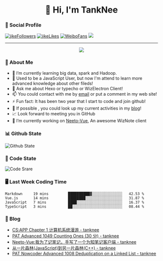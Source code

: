 
<h1 align="center">👋 Hi, I'm TankNee</h1>

### 📌 Social Profile 

[![jikeFollowers](https://img.shields.io/badge/dynamic/json?color=%23FFE411&label=JikeFollowers&query=%24.data.totalSubs&url=https%3A%2F%2Fapi.spencerwoo.com%2Fsubstats%2F%3Fsource%3DjikeFollower%26queryKey%3Dd25cf3f3-f6e6-4427-b418-51ba06cf26e9)](https://m.okjike.com)
[![jikeLikes](https://img.shields.io/badge/dynamic/json?color=%23FFE411&label=JikeLikes&query=%24.data.totalSubs&url=https%3A%2F%2Fapi.spencerwoo.com%2Fsubstats%2F%3Fsource%3DjikeLiked%26queryKey%3Dd25cf3f3-f6e6-4427-b418-51ba06cf26e9)](https://m.okjike.com)
[![WeiboFans](https://img.shields.io/badge/dynamic/json?color=%23E6162D&label=WeiboFollowers&query=%24.data.totalSubs&url=https%3A%2F%2Fapi.spencerwoo.com%2Fsubstats%2F%3Fsource%3Dweibo%26queryKey%3D5201023153)](https://www.weibo.com)
![](https://visitor-badge.glitch.me/badge?page_id=TankNee.TankNee)

---

<a href="https://github.com/linonetwo">
    <p align="center">
        <img src="https://github-profile-trophy.vercel.app/?username=TankNee&column=7&theme=onedark"/>
    </p>
</a>

### 👦 About Me 

- 🌱 I’m currently learning big data, spark and Hadoop.
- 🤔 Used to be a JavaScript User, but now I'm attend to learn more advanced knowledge about other fileds!
- 💬 Ask me about Hexo or typecho or WizElectron Client!
- 📫 You could contact with me by [email](mailto:nee@tanknee.cn) or put a comment in my web site!
-  ⚡  Fun fact: It has been two year that I start to code and join github!
- 🎉 If possible , you could look up my current activities in my [blog](https://www.tanknee.cn)!
- 📈 Look forward to meeting you in GitHub
- 🔭 I’m currently working on [Neeto-Vue](https://github.com/TankNee/Neeto-Vue), An awesome WizNote client

### 📊 Github State

![Github State](https://github-readme-stats.vercel.app/api?username=TankNee&show_icons=true&hide_border=true)

### 📶 Code State

![Code Srare](https://github-readme-stats.vercel.app/api/top-langs/?username=TankNee&layout=compact&hide_border=true&title_color=a0a9af)

### 🖥 Last Week Coding Time

<!--START_SECTION:waka-->
```text
Markdown     19 mins         ██████████▓░░░░░░░░░░░░░░   42.53 % 
Vue.js       14 mins         ████████░░░░░░░░░░░░░░░░░   31.87 % 
JavaScript   7 mins          ████░░░░░░░░░░░░░░░░░░░░░   16.37 % 
TypeScript   3 mins          ██░░░░░░░░░░░░░░░░░░░░░░░   08.44 % 
```
<!--END_SECTION:waka-->

### 📕 Blog

<!-- BLOG-POST-LIST:START -->
- [CS:APP Chapter 1 计算机系统漫游 - tanknee](http://www.cnblogs.com/tanknee/p/csapp_01.html)
- [PAT Advanced 1049 Counting Ones (30 分) - tanknee](http://www.cnblogs.com/tanknee/p/14492802.html)
- [Neeto-Vue:我为了记笔记，手写了一个为知笔记客户端 - tanknee](http://www.cnblogs.com/tanknee/p/14367479.html)
- [从一片森林(JavaScript)到另一片森林(C++) - tanknee](http://www.cnblogs.com/tanknee/p/14352329.html)
- [PAT Nowcoder Advanced 1008 Deduplication on a Linked List - tanknee](http://www.cnblogs.com/tanknee/p/14336458.html)
<!-- BLOG-POST-LIST:END -->
